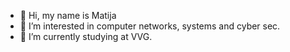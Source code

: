 - 👋 Hi, my name is Matija
- 👀 I’m interested in computer networks, systems and cyber sec.
- 🌱 I’m currently studying at VVG.


<!---
mvlainic/mvlainic is a ✨ special ✨ repository because its `README.md` (this file) appears on your GitHub profile.
You can click the Preview link to take a look at your changes.
--->
